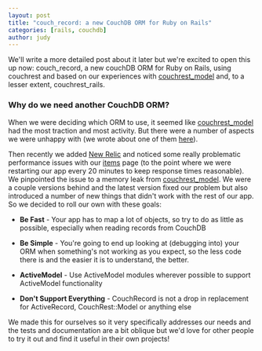 ```yaml
---
layout: post
title: "couch_record: a new CouchDB ORM for Ruby on Rails"
categories: [rails, couchdb]
author: judy
---
```


We'll write a more detailed post about it later but we're excited to open this up now: couch\_record, a new couchDB ORM for Ruby on Rails, using couchrest and based on our experiences with [couchrest\_model](https://github.com/couchrest/couchrest_model) and, to a lesser extent, couchrest\_rails.

### Why do we need another CouchDB ORM?

When we were deciding which ORM to use, it seemed like [couchrest_model](https://github.com/couchrest/couchrest_model) had the most traction and most activity. But there were a number of aspects we were unhappy with (we wrote about one of them [here](/2011/performance-issues-couchrest-activemodel.html)).

Then recently we added [New Relic](http://addons.heroku.com/newrelic) and noticed some really problematic performance issues with our [items](https://www.givmo.com/items) page (to the point where we were restarting our app every 20 minutes to keep response times reasonable). We pinpointed the issue to a memory leak from [couchrest_model](https://github.com/couchrest/couchrest_model). We were a couple versions behind and the latest version fixed our problem but also introduced a number of new things that didn't work with the rest of our app. So we decided to roll our own with these goals:

* **Be Fast** - Your app has to map a lot of objects, so try to do as little as possible, especially when reading records from CouchDB

* **Be Simple** - You're going to end up looking at (debugging into) your ORM when something's not working as you expect, so the less code there is and the easier it is to understand, the better.

* **ActiveModel** - Use ActiveModel modules wherever possible to support ActiveModel functionality

* **Don't Support Everything** - CouchRecord is not a drop in replacement for ActiveRecord, CouchRest::Model or anything else

We made this for ourselves so it very specifically addresses our needs and the tests and documentation are a bit oblique but we'd love for other people to try it out and find it useful in their own projects!